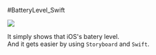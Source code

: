 #BatteryLevel_Swift

![](http://cl.ly/image/2v23282m2v33/BatteryLevel.gif)

It simply shows that iOS's batery level.  
And it gets easier by using `Storyboard` and `Swift`.  